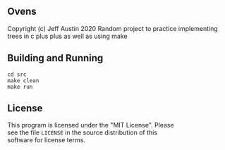 ## Ovens
Copyright (c) Jeff Austin 2020
Random project to practice implementing trees in c plus plus as well as using make

## Building and Running
    cd src
    make clean
    make run

## License
This program is licensed under the "MIT License". Please  
see the file `LICENSE` in the source distribution of this  
software for license terms.
